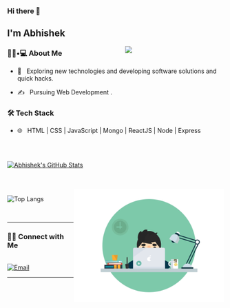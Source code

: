 ### Hi there 👋<h2> I'm Abhishek</h2>

<img align='right' src="https://media.giphy.com/media/M9gbBd9nbDrOTu1Mqx/giphy.gif" width="230">

<h3> 👨🏻•💻 About Me </h3>



- 🤔 &nbsp; Exploring new technologies and developing software solutions and quick hacks.

- ✍️ &nbsp; Pursuing Web Development .



<h3>🛠 Tech Stack</h3>


- 🌐 &nbsp; HTML | CSS | JavaScript | Mongo | ReactJS | Node | Express


<br/><br/>

[![Abhishek's GitHub Stats](https://github-readme-stats.vercel.app/api?username=abhishek83568&show_icons=true)](https://github.com/shivam0110)

<br/>

<br/>

<img src="https://github.com/nirala69/nirala69/blob/master/70804f7e25b11f29db904f2fa7b4cd9d.gif" width="350" align='right'>

![Top Langs](https://github-readme-stats.vercel.app/api/top-langs/?username=abhishek83568&show_icons=true)

<br>

<hr>

<h3> 🤝🏻 Connect with Me </h3>

<br>
<a href="mailto:abhishek83568@gmail.com"><img alt="Email" src="https://img.shields.io/badge/Email-shivammalpani111@gmail.com-blue?style=flat-square&logo=gmail"></a>
<hr>




